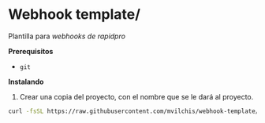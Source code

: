 # Webhook template/

Plantilla para *webhooks de rapidpro*


**Prerequisitos**

- `git`


**Instalando**


1. Crear una copia del proyecto, con el nombre que se le dará al proyecto. 

```sh
curl -fsSL https://raw.githubusercontent.com/mvilchis/webhook-template/master/install.sh | bash -- /dev/stdin -p temporal
```
